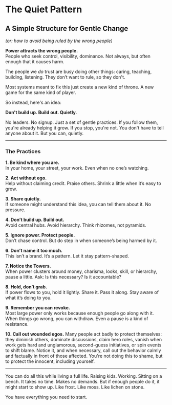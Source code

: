 # The Quiet Pattern
## A Simple Structure for Gentle Change  
*(or: how to avoid being ruled by the wrong people)*

**Power attracts the wrong people.**  
People who seek control, visibility, dominance. Not always, but often enough that it causes harm.

The people we *do* trust are busy doing other things: caring, teaching, building, listening. They don’t want to rule, so they don't.

Most systems meant to fix this just create a new kind of throne. A new game for the same kind of player.

So instead, here's an idea:

**Don't build up. Build out. Quietly.**

No leaders. No signup. Just a set of gentle practices. If you follow them, you're already helping it grow. If you stop, you're not. You don't have to tell anyone about it. But you can, quietly.

---

### The Practices

**1. Be kind where you are.**  
In your home, your street, your work. Even when no one’s watching.

**2. Act without ego.**  
Help without claiming credit. Praise others. Shrink a little when it’s easy to grow.

**3. Share quietly.**  
If someone might understand this idea, you can tell them about it. No pressure.

**4. Don’t build up. Build out.**  
Avoid central hubs. Avoid hierarchy. Think rhizomes, not pyramids.

**5. Ignore power. Protect people.**  
Don’t chase control. But do step in when someone’s being harmed by it.

**6. Don’t name it too much.**  
This isn’t a brand. It’s a pattern. Let it stay pattern-shaped.

**7. Notice the Towers.**  
When power clusters around money, charisma, looks, skill, or hierarchy, pause a little. Ask: Is this necessary? Is it accountable?

**8. Hold, don’t grab.**  
If power flows to you, hold it lightly. Share it. Pass it along. Stay aware of what it’s doing to you.

**9. Remember you can revoke.**  
Most large power only works because enough people go along with it. When things go wrong, you can withdraw. Even a pause is a kind of resistance.

**10. Call out wounded egos.**
Many people act badly to protect themselves: they diminish others, dominate discussions, claim hero roles, vanish when work gets hard and unglamorous, second-guess initiatives, or spin events to shift blame. Notice it, and when necessary, call out the behavior calmly and factually in front of those affected. You're not doing this to shame, but to protect the innocent, including yourself.

---

You can do all this while living a full life. Raising kids. Working. Sitting on a bench. It takes no time. Makes no demands. But if enough people do it, it might start to show up. Like frost. Like moss. Like lichen on stone.

You have everything you need to start.
